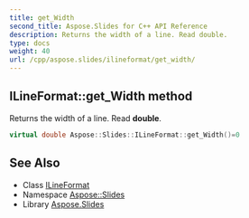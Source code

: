 ```yaml
---
title: get_Width
second_title: Aspose.Slides for C++ API Reference
description: Returns the width of a line. Read double.
type: docs
weight: 40
url: /cpp/aspose.slides/ilineformat/get_width/
---
```

## ILineFormat::get_Width method


Returns the width of a line. Read **double**.

```cpp
virtual double Aspose::Slides::ILineFormat::get_Width()=0
```

## See Also

* Class [ILineFormat](../)
* Namespace [Aspose::Slides](../../)
* Library [Aspose.Slides](../../../)
